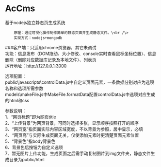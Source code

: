 AcCms
=====

基于nodejs独立静态页生成系统

		原理：通过可视化操作制作简单的静态页面并生成静态文件。\<br /\>  
		实现方式：nodejs+mongodb  
###客户端：只适用chrome浏览器，其它未调试  
功能：信息发布（DOM拖动、大小修改、console实时查看鼠标坐标位置）、信息删除（删除对应数据库记录及本地文件）、列表页  
运行地址：http://127.0.0.1:3000  

选项配置：   
public\javascripts\controlData.js中自定义页面元素，一条数据分别对应为选项名称和选项所需参数   
models\makeFile.js中MakeFile.formatData配置controlData.js中选项对应生成的html和css   

参数说明：  
1、“网页标题”即为网页title   
2、“上传背景”为网页背景，可同时选择多张，显示顺序按照打开的顺序   
3、“网页宽”指页面实际内容区域宽度，不以背景为参照，居中显示，必填   
4、“网页高”与实际生成页面无关，仅使添加元素时更清楚页面元素位置   
5、“背景色”指body背景色   
6、背景色后按钮为自定义选项   
7、暂无图片上传功能，生成页面之后需手动复制图片到img文件夹，静态文件生成目录为public/html   

